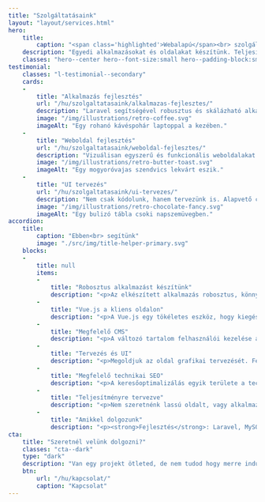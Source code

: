 ```yaml
---
title: "Szolgáltatásaink"
layout: "layout/services.html"
hero:
    title:
        caption: "<span class='highlighted'>Webalapú</span><br> szolgáltat<wbr>ások"
    description: "Egyedi alkalmazásokat és oldalakat készítünk. Teljesítményorientált, jól továbbfejleszthető és megbízható rendszereket."
    classes: "hero--center hero--font-size:small hero--padding-block:small"
testimonial:
    classes: "l-testimonial--secondary"
    cards:
    -
        title: "Alkalmazás fejlesztés"
        url: "/hu/szolgaltatasaink/alkalmazas-fejlesztes/"
        description: "Laravel segítségével robusztus és skálázható alkalmazásokat készítünk, megbízható funkciókkal, intuitív felhasználói felülettel, biztonságos háttérrendszerrel. "
        image: "/img/illustrations/retro-coffee.svg"
        imageAlt: "Egy rohanó kávéspohár laptoppal a kezében."
    -
        title: "Weboldal fejlesztés"
        url: "/hu/szolgaltatasaink/weboldal-fejlesztes/"
        description: "Vizuálisan egyszerű és funkcionális weboldalakat készítünk, ahol a teljesítmény van a középpontban. WordPress-t és Eleventy-t használunk, a felmerült igények kielégítésére."
        image: "/img/illustrations/retro-butter-toast.svg"
        imageAlt: "Egy mogyoróvajas szendvics lekvárt eszik."
    -
        title: "UI tervezés"
        url: "/hu/szolgaltatasaink/ui-tervezes/"
        description: "Nem csak kódolunk, hanem tervezünk is. Alapvető célunk, hogy egy funkcionális és egyszerűen érthető felhasználói felület készüljön. Ezenkívül számos, egyéb a webhez köthető dologban is tudunk segíteni."
        image: "/img/illustrations/retro-chocolate-fancy.svg"
        imageAlt: "Egy bulizó tábla csoki napszemüvegben."
accordion:
    title:
        caption: "Ebben<br> segítünk"
        image: "./src/img/title-helper-primary.svg"
    blocks:
    -
        title: null
        items:
        -
            title: "Robosztus alkalmazást készítünk"
            description: "<p>Az elkészített alkalmazás robosztus, könnyen bővíthető, biztoságos lesz. Erről mi és a Laravel keretrendszer gondoskodik.</p>"
        -
            title: "Vue.js a kliens oldalon"
            description: "<p>A Vue.js egy tökéletes eszköz, hogy kiegészítsük Laravel-t front-end oldalról. Rugalmas UI felületeket készítünk majd vele.</p>"
        -
            title: "Megfelelő CMS"
            description: "<p>A változó tartalom felhasználói kezelése alapvető egy jó weboldal esetében. Ha CMS-ről van szó, mi WordPress-t használunk.</p>"
        -
            title: "Tervezés és UI"
            description: "<p>Megoldjuk az oldal grafikai tervezését. Felmérjük és számításba vesszük a konkurenciát, a trendeket.</p>"
        -
            title: "Megfelelő technikai SEO"
            description: "<p>A keresőoptimalizálás egyik területe a technikai oldal. Igyekszünk, hogy az elkészült oldallal ne okozzon hátrányt ezen a területen.</p>"
        -
            title: "Teljesítményre tervezve"
            description: "<p>Nem szeretnénk lassú oldalt, vagy alkalmazást kiadni a kezünkből. Ami kikerül, az optimalizált lesz!</p>"
        -
            title: "Amikkel dolgozunk"
            description: "<p><strong>Fejlesztés</strong>: Laravel, MySQL, Redis, Vue.js, Alpine.js, Bootstrap, Root, Bazar, Spruce CSS, Webpack, Yarn, npm.</p><p><strong>Integráció</strong>: PayPal, Braintree, Stripe, SimplePay, MailChimp, Google Maps, Google Tag Manager.</p><p><strong>Szerver</strong>: Netlify, A2 Hosting, Laravel Forge, AWS.</p>"
cta:
    title: "Szeretnél velünk dolgozni?"
    classes: "cta--dark"
    type: "dark"
    description: "Van egy projekt ötleted, de nem tudod hogy merre indulj? Írj, nekünk a részletekkel, hátha tudunk segíteni!"
    btn:
        url: "/hu/kapcsolat/"
        caption: "Kapcsolat"
---
```

